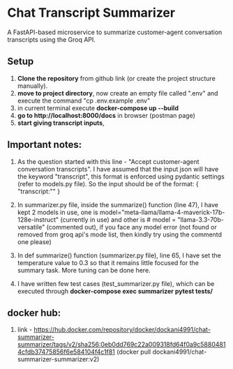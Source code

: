 # Chat Transcript Summarizer

A FastAPI-based microservice to summarize customer-agent conversation transcripts using the Groq API.

## Setup

1. **Clone the repository** from github link (or create the project structure manually).
2. **move to project directory**, now create an empty file called ".env" and execute the command "cp .env.example .env"
3. in current terminal execute **docker-compose up --build**
5.  **go to  http://localhost:8000/docs** in browser (postman page)
6. **start giving transcript inputs**, 

## Important notes:

1. As the question started with this line  - "Accept customer-agent conversation transcripts". 
I have assumed that the input json will have the keyword "transcript", this format is enforced using pydantic settings (refer to models.py file). So the input should be of the format:
{
    "transcript:""
}

2. In summarizer.py file, inside the summarize() function (line 47), I have kept 2 models in use,
one is model="meta-llama/llama-4-maverick-17b-128e-instruct" (currently in use) and other is # model = "llama-3.3-70b-versatile" (commented out), if you face any model error (not found or removed from groq api's mode list, then kindly try using the commentd one please)

3. In def summarize() function (summarizer.py file), line 65, I have set the temperature value to 0.3 so that it remains little focused for the summary task. More tuning can be done here.

4. I have written few test cases (test_summarizer.py file), which can be executed through **docker-compose exec summarizer pytest tests/**

## docker hub:
1. link - https://hub.docker.com/repository/docker/dockani4991/chat-summarizer-summarizer/tags/v2/sha256:0eb0dd769c22a009318fd64f0a9c58804814cfdb37475856f6e584104f4c1f81 (docker pull dockani4991/chat-summarizer-summarizer:v2)
